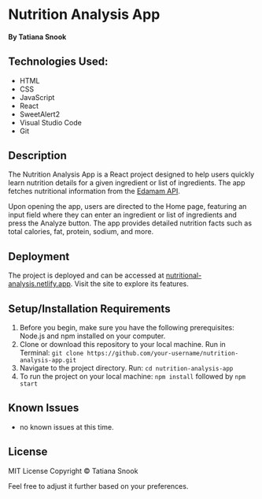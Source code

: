 # Nutrition Analysis App

#### By Tatiana Snook

## Technologies Used:
* HTML
* CSS
* JavaScript
* React
* SweetAlert2
* Visual Studio Code
* Git

## Description
The Nutrition Analysis App is a React project designed to help users quickly learn nutrition details for a given ingredient or list of ingredients. The app fetches nutritional information from the [Edamam API](https://www.edamam.com/).

Upon opening the app, users are directed to the Home page, featuring an input field where they can enter an ingredient or list of ingredients and press the Analyze button. The app provides detailed nutrition facts such as total calories, fat, protein, sodium, and more.

## Deployment

The project is deployed and can be accessed at [nutritional-analysis.netlify.app](https://nutritional-analysis.netlify.app). Visit the site to explore its features.

## Setup/Installation Requirements
1. Before you begin, make sure you have the following prerequisites: Node.js and npm installed on your computer.
2. Clone or download this repository to your local machine. Run in Terminal: `git clone https://github.com/your-username/nutrition-analysis-app.git`
3. Navigate to the project directory. Run: `cd nutrition-analysis-app`
4. To run the project on your local machine: `npm install` followed by `npm start`

## Known Issues

* no known issues at this time.

## License

MIT License Copyright © Tatiana Snook

Feel free to adjust it further based on your preferences.